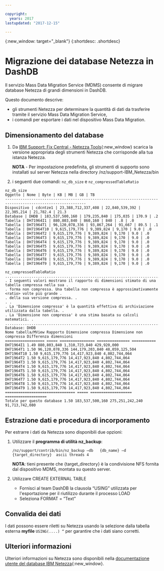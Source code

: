 ```yaml
---

copyright:
  years: 2017
lastupdated: "2017-12-15"

---
```

{:new_window: target="_blank"}
{:shortdesc: .shortdesc}

# Migrazione dei database Netezza in DashDB

Il servizio Mass Data Migration Service (MDMS) consente di migrare database Netezza di grandi dimensioni in DashDB.

Questo documento descrive:
- gli strumenti Netezza per determinare la quantità di dati da trasferire tramite il servizio Mass Data Migration Service,
- i comandi per esportare i dati nel dispositivo Mass Data Migration.

## Dimensionamento del database
1. Da [IBM Support: Fix Central - Netezza Tools](https://www-945.ibm.com/support/fixcentral/options?selectionBean.selectedTab=find&selection=ibm%2fInformation+Management%3bPureData+System+for+Analytics%3bibm%2fInformation+Management%2fNetezza+Tools){:new_window} scarica la versione appropriata degli strumenti Netezza che corrisponde alla tua istanza Netezza.

   **NOTA** - Per impostazione predefinita, gli strumenti di supporto sono installati sul server Netezza nella directory /nz/support-IBM_Netezza<version>/bin
   
2. i seguenti due comandi: `nz_db_size` e `nz_compressedTableRatio`

```
nz_db_size
Oggetto | Nome | Byte | KB | MB | GB | TB
-----------------------------------------------------------------------------------------------------------
Dispositivo | cdcntze1 | 23,388,712,337,408 | 22,840,539,392 | 22,305,214 | 21,782.4 | 21.3
Database | DHDB | 183,537,500,160 | 179,235,840 | 175,035 | 170.9 | .2
Tabella | DH71964I1 | 880,803,840 | 860,160 | 840 | .8 | .0
Tabella | DH71964T1 | 96,120,078,336 | 93,867,264 | 91,667 | 89.5 | .1
Tabella | DH71964T10 | 9,615,179,776 | 9,389,824 | 9,170 | 9.0 | .0
Tabella | DH71964T2 | 9,615,179,776 | 9,389,824 | 9,170 | 9.0 | .0
Tabella | DH71964T3 | 9,615,179,776 | 9,389,824 | 9,170 | 9.0 | .0
Tabella | DH71964T4 | 9,615,179,776 | 9,389,824 | 9,170 | 9.0 | .0
Tabella | DH71964T5 | 9,615,179,776 | 9,389,824 | 9,170 | 9.0 | .0
Tabella | DH71964T6 | 9,615,179,776 | 9,389,824 | 9,170 | 9.0 | .0
Tabella | DH71964T7 | 9,615,179,776 | 9,389,824 | 9,170 | 9.0 | .0
Tabella | DH71964T8 | 9,615,179,776 | 9,389,824 | 9,170 | 9.0 | .0
Tabella | DH71964T9 | 9,615,179,776 | 9,389,824 | 9,170 | 9.0 | .0
```
```
nz_compressedTableRatio
....................................................................................
. I seguenti valori mostrano il rapporto di dimensioni stimato di una tabella compressa nella sua .
. forma non compressa. Una tabella non compressa è approssimativamente <ratio> volte più grande .
. della sua versione compressa. .
. .
. La 'Dimensione compressa' è la quantità effettiva di archiviazione utilizzata dalla tabella. .
. La 'Dimensione non compressa' è una stima basata su calcoli matematici. .
....................................................................................
Database: DHDB
Nome tabella/MView Rapporto Dimensione compressa Dimensione non compressa Differenza dimensioni
================== ===== ================ =============== ===========
DH71964I1 1.49 880,803,840 1,310,723,840 429,920,000
DH71964T1 1.50 96,120,078,336 144,179,203,840 48,059,125,504
DH71964T10 1.50 9,615,179,776 14,417,923,840 4,802,744,064
DH71964T2 1.50 9,615,179,776 14,417,923,840 4,802,744,064
DH71964T3 1.50 9,615,179,776 14,417,923,840 4,802,744,064
DH71964T4 1.50 9,615,179,776 14,417,923,840 4,802,744,064
DH71964T5 1.50 9,615,179,776 14,417,923,840 4,802,744,064
DH71964T6 1.50 9,615,179,776 14,417,923,840 4,802,744,064
DH71964T7 1.50 9,615,179,776 14,417,923,840 4,802,744,064
DH71964T8 1.50 9,615,179,776 14,417,923,840 4,802,744,064
DH71964T9 1.50 9,615,179,776 14,417,923,840 4,802,744,064
================================ ===== =================== ===================
Totale per questo database 1.50 183,537,500,160 275,251,242,240 91,713,742,080
```

## Estrazione dati e procedura di incorporamento

Per estrarre i dati da Netezza sono disponibili due opzioni:
1. Utilizzare il **programma di utilità nz_backup**:

   `/nz/support/contrib/bin/nz_backup –db   {db_name} –d  {target_directory}  ascii threads 4`
   
   **NOTA**: tieni presente che {target_directory} è la condivisione NFS fornita dal dispositivo MDMS, montata su questo server.
2. Utilizzare CREATE EXTERNAL TABLE
   - Fornisci al team DashDB la clausola “USING” utilizzata per l'esportazione per il riutilizzo durante il processo LOAD
   - Seleziona FORMAT = ”Text”
   
   
## Convalida dei dati
I dati possono essere riletti su Netezza usando la selezione dalla tabella esterna **myfile** `USING(....) “` per garantire che i dati siano corretti.
 
## Ulteriori informazioni
Ulteriori informazioni su Netezza sono disponibili nella [documentazione utente del database IBM Netezza](https://www.ibm.com/support/knowledgecenter/en/SSULQD_7.2.1/com.ibm.nz.dbu.doc/c_dbuser_plg_overview.html){:new_window}.
